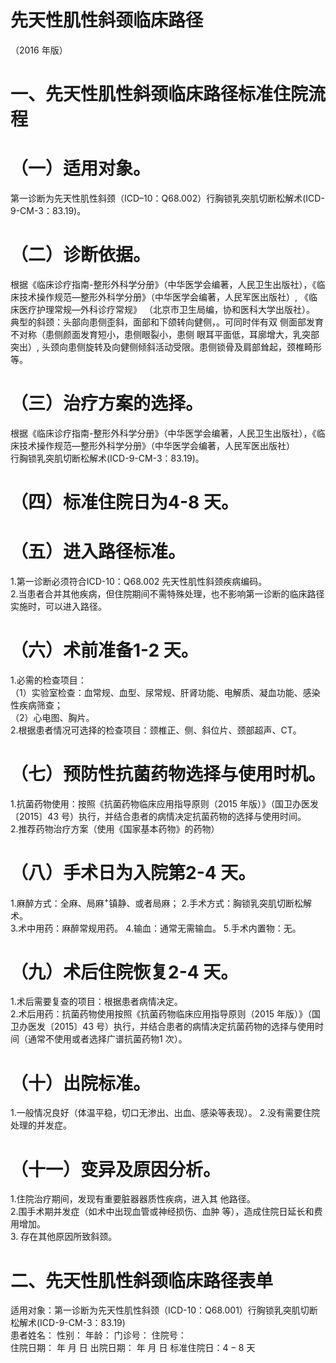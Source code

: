 # 先天性肌性斜颈临床路径  
（2016 年版）  
# 一、先天性肌性斜颈临床路径标准住院流程  
# （一）适用对象。  
第一诊断为先天性肌性斜颈（ICD–10：Q68.002）行胸锁乳突肌切断松解术(ICD-9-CM-3：83.19)。  
# （二）诊断依据。  
根据《临床诊疗指南-整形外科学分册》（中华医学会编著，人民卫生出版社），《临床技术操作规范—整形外科学分册》（中华医学会编著，人民军医出版社）, 《临床医疗护理常规—外科诊疗常规》 （北京市卫生局编，协和医科大学出版社）。  
典型的斜颈：头部向患侧歪斜，面部和下颌转向健侧，。可同时伴有双 侧面部发育不对称（患侧颜面发育短小，患侧眼裂小，患侧 眼耳平面低，耳廓增大，乳突部突出）, 头颈向患侧旋转及向健侧倾斜活动受限。患侧锁骨及肩部耸起，颈椎畸形等。  
# （三）治疗方案的选择。  
根据《临床诊疗指南-整形外科学分册》（中华医学会编著，人民卫生出版社），《临床技术操作规范—整形外科学分册》（中华医学会编著，人民军医出版社）  
行胸锁乳突肌切断松解术(ICD-9-CM-3：83.19)。  
# （四）标准住院日为4-8 天。  
# （五）进入路径标准。  
1.第一诊断必须符合ICD-10：Q68.002 先天性肌性斜颈疾病编码。  
2.当患者合并其他疾病，但住院期间不需特殊处理，也不影响第一诊断的临床路径实施时，可以进入路径。  
# （六）术前准备1-2 天。  
1.必需的检查项目：  
（1）实验室检查：血常规、血型、尿常规、肝肾功能、电解质、凝血功能、感染性疾病筛查；  
（2）心电图、胸片。  
2.根据患者情况可选择的检查项目：颈椎正、侧、斜位片、颈部超声、CT。  
# （七）预防性抗菌药物选择与使用时机。  
1.抗菌药物使用：按照《抗菌药物临床应用指导原则（2015 年版）》（国卫办医发〔2015〕43 号）执行，并结合患者的病情决定抗菌药物的选择与使用时间。  
2.推荐药物治疗方案（使用《国家基本药物》的药物）  
# （八）手术日为入院第2-4 天。  
1.麻醉方式：全麻、局麻$^+$镇静、或者局麻； 2.手术方式：胸锁乳突肌切断松解术。  
3.术中用药：麻醉常规用药。 4.输血：通常无需输血。  5.手术内置物：无。  
# （九）术后住院恢复2-4 天。  
1.术后需要复查的项目：根据患者病情决定。  
2.术后用药：抗菌药物使用按照《抗菌药物临床应用指导原则（2015 年版）》（国卫办医发〔2015〕43 号）执行，并结合患者的病情决定抗菌药物的选择与使用时间（通常不使用或者选择广谱抗菌药物1 次）。  
# （十）出院标准。  
1.一般情况良好（体温平稳，切口无渗出、出血、感染等表现）。 2.没有需要住院处理的并发症。  
# （十一）变异及原因分析。  
1.住院治疗期间，发现有重要脏器器质性疾病，进入其 他路径。  
2.围手术期并发症（如术中出现血管或神经损伤、血肿 等），造成住院日延长和费用增加。  
3. 存在其他原因所致斜颈。  
# 二、先天性肌性斜颈临床路径表单  
适用对象：第一诊断为先天性肌性斜颈（ICD-10：Q68.001）行胸锁乳突肌切断松解术(ICD-9-CM-3：83.19)  
患者姓名：            性别：      年龄：      门诊号：       住院号：  
住院日期：     年  月  日   出院日期：     年  月   日     标准住院日：$4{-}8$ 天  
